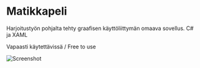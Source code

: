 # Matikkapeli
Harjoitustyön pohjalta tehty graafisen käyttöliittymän omaava sovellus. C# ja XAML

Vapaasti käytettävissä / Free to use


![Screenshot](http://i.imgur.com/LLq9ci5.png)


